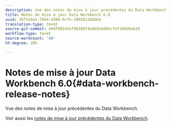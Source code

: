 ```yaml
---
description: Vue des notes de mise à jour précédentes du Data Workbench.
title: Notes de mise à jour Data Workbench 6.0
uuid: 36f518a1-7964-4380-9cfe-38950126bbb4
translation-type: tm+mt
source-git-commit: d9df90242ef96188f4e4b5e6d04cfef196b0a628
workflow-type: tm+mt
source-wordcount: '40'
ht-degree: 20%

---
```



# Notes de mise à jour Data Workbench 6.0{#data-workbench-release-notes}

Vue des notes de mise à jour précédentes du Data Workbench.

Voir aussi les [notes de mise à jour précédentes du Data Workbench](https://docs.adobe.com/content/help/en/data-workbench/using/release-notes/c-release-notes-insight-600.html).
